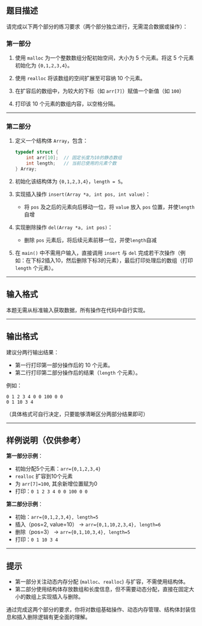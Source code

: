 ## 题目描述

请完成以下两个部分的练习要求（两个部分独立进行，无需混合数据或操作）：

### 第一部分

1. 使用 `malloc` 为一个整数数组分配初始空间，大小为 5 个元素。将这 5 个元素初始化为 `{0,1,2,3,4}`。
   
2. 使用 `realloc` 将该数组的空间扩展至可容纳 10 个元素。

3. 在扩容后的数组中，为较大的下标（如 `arr[7]`）赋值一个新值（如 `100`）

4. 打印该 10 个元素的数组内容，以空格分隔。

---

### 第二部分

1. 定义一个结构体 `Array`，包含：
   ```c
   typedef struct {
       int arr[10];  // 固定长度为10的静态数组
       int length;   // 当前已使用的元素个数
   } Array;
   ```

2. 初始化该结构体为 `{0,1,2,3,4}`，`length = 5`。

3. 实现插入操作 `insert(Array *a, int pos, int value)`：  
   - 将 `pos` 及之后的元素向后移动一位，将 `value` 放入 `pos` 位置，并使`length`自增

4. 实现删除操作 `del(Array *a, int pos)`：  
   - 删除 `pos` 元素后，将后续元素前移一位，并使`length`自减

5. 在 `main()` 中不需用户输入，直接调用 `insert` 与 `del` 完成若干次操作（例如：在下标2插入10，然后删除下标3的元素），最后打印处理后的数组（打印 `length` 个元素）。

---

## 输入格式

本题无需从标准输入获取数据，所有操作在代码中自行实现。

---

## 输出格式

建议分两行输出结果：

- 第一行打印第一部分操作后的 10 个元素。  
- 第二行打印第二部分操作后的结果（`length` 个元素）。

例如：  
```
0 1 2 3 4 0 0 100 0 0
0 1 10 3 4
```

（具体格式可自行决定，只要能够清晰区分两部分结果即可）

---

## 样例说明（仅供参考）

**第一部分示例**：  
- 初始分配5个元素：`arr={0,1,2,3,4}`  
- `realloc` 扩容到10个元素  
- 为 `arr[7]=100`, 其余新增位置赋为0  
- 打印：`0 1 2 3 4 0 0 100 0 0`

**第二部分示例**：  
- 初始：`arr={0,1,2,3,4}, length=5`  
- 插入（pos=2, value=10） → `arr={0,1,10,2,3,4}, length=6`  
- 删除（pos=3） → `arr={0,1,10,3,4}, length=5`  
- 打印：`0 1 10 3 4`

---

## 提示

- 第一部分关注动态内存分配 (`malloc`、`realloc`) 与扩容，不需使用结构体。
- 第二部分使用结构体存放数组和长度信息，但不需要动态分配，直接在固定大小的数组上实现插入与删除。

通过完成这两个部分的要求，你将对数组基础操作、动态内存管理、结构体封装信息和插入删除逻辑有更全面的理解。